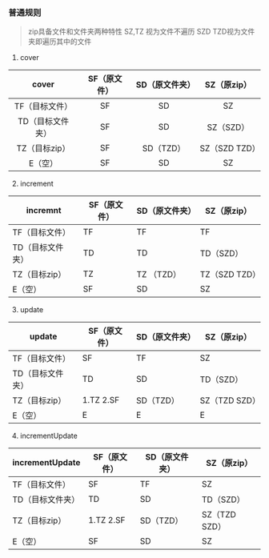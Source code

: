 ### 普通规则
> zip具备文件和文件夹两种特性
> SZ,TZ 视为文件不遍历
> SZD TZD视为文件夹即遍历其中的文件
> 
1. cover

| cover     | SF（原文件） | SD（原文件夹） |  SZ（原zip） |
|:---------:|:-------:|:--------:|:---------:|
| TF（目标文件）  | SF      | SD       | SZ        |
| TD（目标文件夹） | SF      | SD       | SZ（SZD）         |
| TZ（目标zip） | SF      | SD（TZD）| SZ（SZD TZD）       |
| E（空）      | SF      | SD       | SZ        |


2. increment

| incremnt  | SF（原文件） | SD（原文件夹） | SZ（原zip）    |
|-----------|---------|----------|-------------|
| TF（目标文件）  | TF      | TF       | TF          |
| TD（目标文件夹） | TD      | TD       | TD（SZD）     |
| TZ（目标zip） | TZ  | TZ （TZD） | TZ（SZD TZD） |
| E（空）      | SF      | SD       | SZ          |


3. update

| update    | SF（原文件）    | SD（原文件夹） | SZ（原zip）    |
|-----------|------------|----------|-------------|
| TF（目标文件）  | SF         | TF       | SZ          |
| TD（目标文件夹） | TD         | SD       | TD（SZD）     |
| TZ（目标zip） | 1.TZ 2.SF | SD（TZD）  | SZ（TZD SZD） |
| E（空）      | E          | E        | E           |

4. incrementUpdate

| incrementUpdate | SF（原文件）   | SD（原文件夹） |  SZ（原zip）    |
|-----------------|-----------|----------|--------------|
| TF（目标文件）        | SF        | TF       | SZ           |
| TD（目标文件夹）       | TD        | SD       | TD（SZD）      |
| TZ（目标zip）       | 1.TZ 2.SF | SD（TZD）  |  SZ（TZD SZD） |
| E（空）            | SF        | SD       | SZ           |
